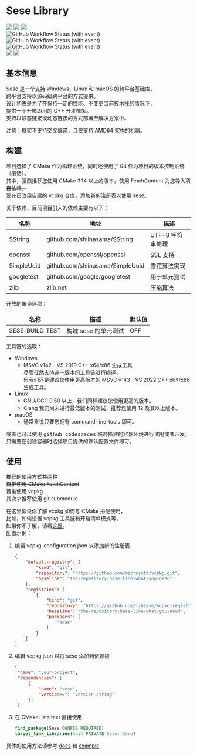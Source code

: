 # Sese Library

<div>
  <img src="https://img.shields.io/static/v1?label=license&message=Apache-2.0&color=red"/>
  <img src="https://img.shields.io/static/v1?label=language&message=C%2B%2B%2020&color=red&logo=cplusplus"/>
  <img src="https://img.shields.io/static/v1?label=build%20system&message=CMake&color=red&logo=cmake"/>
  <br>
  <img alt="GitHub Workflow Status (with event)" src="https://img.shields.io/github/actions/workflow/status/libsese/sese.core/windows-latest.yml?label=Windows&logo=windows">
  <img alt="GitHub Workflow Status (with event)" src="https://img.shields.io/github/actions/workflow/status/libsese/sese.core/ubuntu-latest.yml?label=Ubuntu&logo=ubuntu">
  <img alt="GitHub Workflow Status (with event)" src="https://img.shields.io/github/actions/workflow/status/libsese/sese.core/macos-latest.yml?label=macOS&logo=apple">
  <br>
  <a href="mailto://shiina_kaoru@outlook.com">
  <img src="https://img.shields.io/static/v1?label=email&message=SHIINA_KAORU@Outlook.com&color=skyblue&logo=gmail"/>
  </a>
  <img src="https://img.shields.io/static/v1?label=QQ&message=995602964&color=skyblue&logo=tencentqq"/>
</div>

## 基本信息

Sese 是一个支持 Windows、Linux 和 macOS 的跨平台基础库，<br>
跨平台支持以源码级跨平台的方式提供。<br>
设计初衷是为了在保持一定的性能、不变更当前技术栈的情况下，<br>
提供一个开箱即用的 C++ 开发框架。<br>
支持以静态链接或动态链接的方式部署至解决方案中。

注意：框架不支持交叉编译，且仅支持 AMD64 架构的机器。

## 构建

项目选择了 CMake 作为构建系统，同时还使用了 Git 作为项目的版本控制系统（废话）。<br>
~~其中，强烈推荐您使用 CMake 3.14 以上的版本，使用 FetchContent 为您导入项目依赖。~~<br>
现在已改用自建的 vcpkg 仓库，添加新的注册表以使用 sese。

关于依赖，目前项目引入的依赖主要有以下：

| 名称         | 地址                               | 描述          |
|------------|----------------------------------|-------------|
| SString    | github.com/shiinasama/SString    | UTF-8 字符串处理 |
| openssl    | github.com/openssl/openssl       | SSL 支持      |
| SimpleUuid | github.com/shiinasama/SimpleUuid | 雪花算法实现      |
| googletest | github.com/google/googletest     | 用于单元测试      |
| zlib       | zlib.net                         | 压缩算法        |

开放的编译选项：

| 名称              | 描述            | 默认值 |
|-----------------|---------------|-----|
| SESE_BUILD_TEST | 构建 sese 的单元测试 | OFF |

工具链的选取：

- Windows
    - MSVC v142 - VS 2019 C++ x64/x86 生成工具<br>尽管任然支持这一版本的工具链进行编译，<br>但我们还是建议您使用更高版本的
      MSVC v143 - VS 2022 C++ x64/x86 生成工具。
- Linux
    - GNU/GCC 9.50 以上，我们同样建议您使用更高的版本。
    - Clang 我们尚未进行最低版本的测试，推荐您使用 12 及其以上版本。
- macOS
    - 通常来说只要您拥有 command-line-tools 即可。

或者也可以使用 <kbd>github codespaces</kbd> 临时搭建的容器环境进行试用或者开发。<br>
只需要在创建容器时选择项目提供的默认配置文件即可。

## 使用

推荐的使用方式共两种：<br>
~~首推使用 CMake FetchContent <br>~~
首推使用 vcpkg<br>
其次才推荐使用 git submodule

在这里假设你了解 vcpkg 如何与 CMake 搭配使用，<br>
比如，如何设置 vcpkg 工具链和开启清单模式等。<br>
如果你不了解，请看[这里](https://vcpkg.io/en/getting-started.html#Using%20vcpkg%20with%20CMake)。<br>
配置示例：

1. 编辑 vcpkg-configuration.json 以添加新的注册表

   ```json
   {
       "default-registry": {
           "kind": "git",
           "repository": "https://github.com/microsoft/vcpkg.git",
           "baseline": "the-repository-base-line-what-you-need"
       },
       "registries": [
           {
               "kind": "git",
               "repository": "https://github.com/libsese/vcpkg-registry.git",
               "baseline": "the-repository-base-line-what-you-need",
               "packages": [
                   "sese"
               ]
           }
       ]
   }
   ```

2. 编辑 vcpkg.json 以将 sese 添加到依赖项

   ```json
   {
    "name": "your-project",
    "dependencies": [
        {
            "name": "sese",
            "version>=": "version-string"
        }]
    }
   ```

3. 在 CMakeLists.text 直接使用

   ```cmake
   find_package(Sese CONFIG REQUIRED)
   target_link_libraries(main PRIVATE Sese::Core)
   ```

具体的使用方法请参考 [docs](docs/readme.md) 和 [example](example/CMakeLists.txt)

